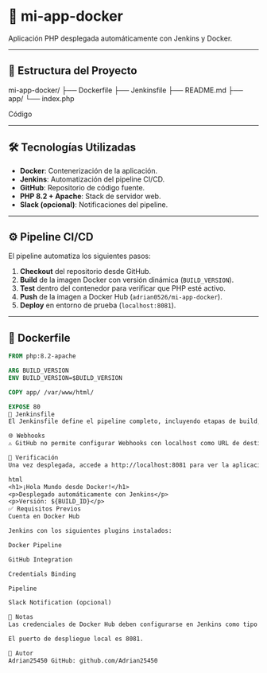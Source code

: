 # 🚀 mi-app-docker

Aplicación PHP desplegada automáticamente con Jenkins y Docker.

---

## 📁 Estructura del Proyecto

mi-app-docker/ 
├── Dockerfile
├── Jenkinsfile 
├── README.md 
├── app/ 
    └── index.php

Código

---

## 🛠️ Tecnologías Utilizadas

- **Docker**: Contenerización de la aplicación.
- **Jenkins**: Automatización del pipeline CI/CD.
- **GitHub**: Repositorio de código fuente.
- **PHP 8.2 + Apache**: Stack de servidor web.
- **Slack (opcional)**: Notificaciones del pipeline.

---

## ⚙️ Pipeline CI/CD

El pipeline automatiza los siguientes pasos:

1. **Checkout** del repositorio desde GitHub.
2. **Build** de la imagen Docker con versión dinámica (`BUILD_VERSION`).
3. **Test** dentro del contenedor para verificar que PHP esté activo.
4. **Push** de la imagen a Docker Hub (`adrian0526/mi-app-docker`).
5. **Deploy** en entorno de prueba (`localhost:8081`).

---

## 📄 Dockerfile

```Dockerfile
FROM php:8.2-apache

ARG BUILD_VERSION
ENV BUILD_VERSION=$BUILD_VERSION

COPY app/ /var/www/html/

EXPOSE 80
📄 Jenkinsfile
El Jenkinsfile define el pipeline completo, incluyendo etapas de build, test, push y despliegue. Las credenciales de Docker Hub se configuran en Jenkins como docker-hub-credentials.

🌐 Webhooks
⚠️ GitHub no permite configurar Webhooks con localhost como URL de destino. Se recomienda usar una URL pública o túnel como ngrok para pruebas locales.

🧪 Verificación
Una vez desplegada, accede a http://localhost:8081 para ver la aplicación funcionando:

html
<h1>¡Hola Mundo desde Docker!</h1>
<p>Desplegado automáticamente con Jenkins</p>
<p>Versión: ${BUILD_ID}</p>
✅ Requisitos Previos
Cuenta en Docker Hub

Jenkins con los siguientes plugins instalados:

Docker Pipeline

GitHub Integration

Credentials Binding

Pipeline

Slack Notification (opcional)

📌 Notas
Las credenciales de Docker Hub deben configurarse en Jenkins como tipo Username & Password y referenciarse como docker-hub-credentials.

El puerto de despliegue local es 8081.

📣 Autor
Adrian25450 GitHub: github.com/Adrian25450
